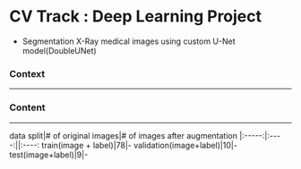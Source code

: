 # CV Track : Deep Learning Project 
- Segmentation X-Ray medical images using custom U-Net model(DoubleUNet)


### Context
---



### Content
---
data split|# of original images|# of images after augmentation 
|:-----:|:----:||:----:
train(image + label)|78|-
validation(image+label)|10|-
test(image+label)|9|-
